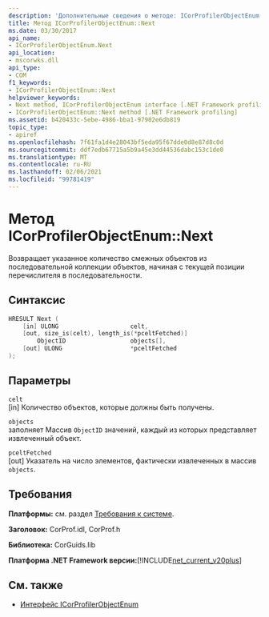 ```yaml
---
description: 'Дополнительные сведения о методе: ICorProfilerObjectEnum:: Next'
title: Метод ICorProfilerObjectEnum::Next
ms.date: 03/30/2017
api_name:
- ICorProfilerObjectEnum.Next
api_location:
- mscorwks.dll
api_type:
- COM
f1_keywords:
- ICorProfilerObjectEnum::Next
helpviewer_keywords:
- Next method, ICorProfilerObjectEnum interface [.NET Framework profiling]
- ICorProfilerObjectEnum::Next method [.NET Framework profiling]
ms.assetid: b420433c-5ebe-4986-bba1-97902e6db819
topic_type:
- apiref
ms.openlocfilehash: 7f61fa1d4e28043bf5eda95f67dde0d8e87d8c0d
ms.sourcegitcommit: ddf7edb67715a5b9a45e3dd44536dabc153c1de0
ms.translationtype: MT
ms.contentlocale: ru-RU
ms.lasthandoff: 02/06/2021
ms.locfileid: "99781419"
---
```

# <a name="icorprofilerobjectenumnext-method"></a>Метод ICorProfilerObjectEnum::Next

Возвращает указанное количество смежных объектов из последовательной коллекции объектов, начиная с текущей позиции перечислителя в последовательности.  
  
## <a name="syntax"></a>Синтаксис  
  
```cpp  
HRESULT Next (  
    [in] ULONG                    celt,  
    [out, size_is(celt), length_is(*pceltFetched)]
        ObjectID                  objects[],  
    [out] ULONG                   *pceltFetched  
);  
```  
  
## <a name="parameters"></a>Параметры  

 `celt`  
 [in] Количество объектов, которые должны быть получены.  
  
 `objects`  
 заполняет Массив `ObjectID` значений, каждый из которых представляет извлеченный объект.  
  
 `pceltFetched`  
 [out] Указатель на число элементов, фактически извлеченных в массив `objects`.  
  
## <a name="requirements"></a>Требования  

 **Платформы:** см. раздел [Требования к системе](../../get-started/system-requirements.md).  
  
 **Заголовок:** CorProf.idl, CorProf.h  
  
 **Библиотека:** CorGuids.lib  
  
 **Платформа .NET Framework версии:**[!INCLUDE[net_current_v20plus](../../../../includes/net-current-v20plus-md.md)]  
  
## <a name="see-also"></a>См. также

- [Интерфейс ICorProfilerObjectEnum](icorprofilerobjectenum-interface.md)
